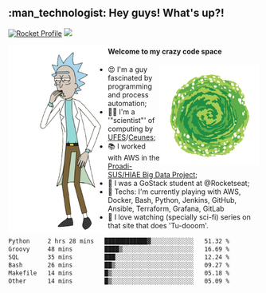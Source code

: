
<h2> :man_technologist: Hey guys! What's up?!</h2>
                                                                         
[![Rocket Profile](https://img.shields.io/static/v1?label=Rocketseat&message=Profile&colorA=purple&color=black&logo=Rocket&logoColor=white)](https://app.rocketseat.com.br/me/elyabe)
<a href="https://www.linkedin.com/in/elyabe/"><img src="https://img.shields.io/badge/LinkedIn-informational?logo=linkedin"/></a>

<img align='left' src="https://raw.githubusercontent.com/Elyabe/Elyabe/master/images/rick-dancing.gif" width='200'>

                       
#### Welcome to my crazy code space 
<img align='right' src="https://raw.githubusercontent.com/Elyabe/elyabe/master/images/portal-3.gif" width='200'>

- :heart_eyes: I'm a guy fascinated by programming and process automation; 
- :office_worker: I'm a '"scientist"' of computing by [UFES](http://ufes.br)/[Ceunes](http://ceunes.ufes.br);
- :books: I worked with AWS in the [Proadi-SUS/HIAE Big Data Project](https://www.einstein.br/responsabilidade-social/atuacao-com-o-ministerio-da-saude/proadi-sus);
- :rocket: I was a GoStack student at @Rocketseat;
- :green_heart: Techs: I'm currently playing with AWS, Docker, Bash, Python, Jenkins, GitHub, Ansible, Terraform, Grafana, GitLab
- :movie_camera: I love watching (specially sci-fi) series on that site that does 'Tu-dooom'.

<!--START_SECTION:waka-->

```text
Python     2 hrs 28 mins   ████████████▓░░░░░░░░░░░░   51.32 %
Groovy     48 mins         ████▒░░░░░░░░░░░░░░░░░░░░   16.69 %
SQL        35 mins         ███░░░░░░░░░░░░░░░░░░░░░░   12.24 %
Bash       26 mins         ██▒░░░░░░░░░░░░░░░░░░░░░░   09.27 %
Makefile   14 mins         █▒░░░░░░░░░░░░░░░░░░░░░░░   05.18 %
Other      14 mins         █▒░░░░░░░░░░░░░░░░░░░░░░░   05.09 %
```

<!--END_SECTION:waka-->
